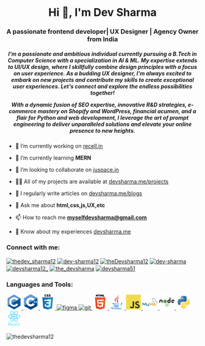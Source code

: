 <h1 align="center">Hi 👋, I'm Dev Sharma</h1>
<h3 align="center">A passionate frontend developer| UX Designer | Agency Owner from India</h3>
<h5 align="center">I'm a passionate and ambitious individual currently pursuing a B.Tech in Computer Science with a specialization in AI & ML. My expertise extends to UI/UX design, where I skillfully combine design principles with a focus on user experience. As a budding UX designer, I'm always excited to embark on new projects and contribute my skills to create exceptional user experiences. Let's connect and explore the endless possibilities together! <br>

With a dynamic fusion of SEO expertise, innovative R&D strategies, e-commerce mastery on Shopify and WordPress, financial acumen, and a flair for Python and web development, I leverage the art of prompt engineering to deliver unparalleled solutions and elevate your online presence to new heights.</h5>



- 🔭 I’m currently working on [recell.in](recell.in)

- 🌱 I’m currently learning **MERN**

- 👯 I’m looking to collaborate on [juspace.in](juspace.in)

- 👨‍💻 All of my projects are available at [devsharma.me/projects](devsharma.me/projects)

- 📝 I regularly write articles on [devsharma.me/blogs](devsharma.me/blogs)

- 💬 Ask me about **html,css,js,UX,etc**

- 📫 How to reach me **myselfdevsharma@gmail.com**

- 📄 Know about my experiences [devsharma.me](devsharma.me)

<h3 align="left">Connect with me:</h3>
<p align="left">
<a href="https://twitter.com/thedev_sharma12" target="blank"><img align="center" src="https://raw.githubusercontent.com/rahuldkjain/github-profile-readme-generator/master/src/images/icons/Social/twitter.svg" alt="thedev_sharma12" height="30" width="40" /></a>
<a href="https://linkedin.com/in/dev-sharma12" target="blank"><img align="center" src="https://raw.githubusercontent.com/rahuldkjain/github-profile-readme-generator/master/src/images/icons/Social/linked-in-alt.svg" alt="dev-sharma12" height="30" width="40" /></a>
<a href="https://github.com/theDevsharma12" target="blank"><img align="center" src="https://raw.githubusercontent.com/rahuldkjain/github-profile-readme-generator/master/src/images/icons/Social/github.svg" alt="theDevsharma12" height="30" width="40" /></a>
<a href="https://stackoverflow.com/users/dev-sharma" target="blank"><img align="center" src="https://raw.githubusercontent.com/rahuldkjain/github-profile-readme-generator/master/src/images/icons/Social/stack-overflow.svg" alt="dev-sharma" height="30" width="40" /></a>
<a href="https://instagram.com/devsharma12_" target="blank"><img align="center" src="https://raw.githubusercontent.com/rahuldkjain/github-profile-readme-generator/master/src/images/icons/Social/instagram.svg" alt="devsharma12_" height="30" width="40" /></a>
<a href="https://dribbble.com/the_devsharma" target="blank"><img align="center" src="https://raw.githubusercontent.com/rahuldkjain/github-profile-readme-generator/master/src/images/icons/Social/dribbble.svg" alt="the_devsharma" height="30" width="40" /></a>
<a href="https://www.behance.net/devsharma51" target="blank"><img align="center" src="https://raw.githubusercontent.com/rahuldkjain/github-profile-readme-generator/master/src/images/icons/Social/behance.svg" alt="devsharma51" height="30" width="40" /></a>
</p>

<h3 align="left">Languages and Tools:</h3>
<p align="left"> <a href="https://www.cprogramming.com/" target="_blank" rel="noreferrer"> <img src="https://raw.githubusercontent.com/devicons/devicon/master/icons/c/c-original.svg" alt="c" width="40" height="40"/> </a> <a href="https://www.w3schools.com/cpp/" target="_blank" rel="noreferrer"> <img src="https://raw.githubusercontent.com/devicons/devicon/master/icons/cplusplus/cplusplus-original.svg" alt="cplusplus" width="40" height="40"/> </a> <a href="https://www.w3schools.com/css/" target="_blank" rel="noreferrer"> <img src="https://raw.githubusercontent.com/devicons/devicon/master/icons/css3/css3-original-wordmark.svg" alt="css3" width="40" height="40"/> </a> <a href="https://www.figma.com/" target="_blank" rel="noreferrer"> <img src="https://www.vectorlogo.zone/logos/figma/figma-icon.svg" alt="figma" width="40" height="40"/> </a> <a href="https://git-scm.com/" target="_blank" rel="noreferrer"> <img src="https://www.vectorlogo.zone/logos/git-scm/git-scm-icon.svg" alt="git" width="40" height="40"/> </a> <a href="https://www.w3.org/html/" target="_blank" rel="noreferrer"> <img src="https://raw.githubusercontent.com/devicons/devicon/master/icons/html5/html5-original-wordmark.svg" alt="html5" width="40" height="40"/> </a> <a href="https://www.java.com" target="_blank" rel="noreferrer"> <img src="https://raw.githubusercontent.com/devicons/devicon/master/icons/java/java-original.svg" alt="java" width="40" height="40"/> </a> <a href="https://developer.mozilla.org/en-US/docs/Web/JavaScript" target="_blank" rel="noreferrer"> <img src="https://raw.githubusercontent.com/devicons/devicon/master/icons/javascript/javascript-original.svg" alt="javascript" width="40" height="40"/> </a> <a href="https://www.mysql.com/" target="_blank" rel="noreferrer"> <img src="https://raw.githubusercontent.com/devicons/devicon/master/icons/mysql/mysql-original-wordmark.svg" alt="mysql" width="40" height="40"/> </a> <a href="https://nodejs.org" target="_blank" rel="noreferrer"> <img src="https://raw.githubusercontent.com/devicons/devicon/master/icons/nodejs/nodejs-original-wordmark.svg" alt="nodejs" width="40" height="40"/> </a> <a href="https://www.python.org" target="_blank" rel="noreferrer"> <img src="https://raw.githubusercontent.com/devicons/devicon/master/icons/python/python-original.svg" alt="python" width="40" height="40"/> </a> <a href="https://reactjs.org/" target="_blank" rel="noreferrer"> <img src="https://raw.githubusercontent.com/devicons/devicon/master/icons/react/react-original-wordmark.svg" alt="react" width="40" height="40"/> </a> </p>

<p><img align="center" src="https://github-readme-stats.vercel.app/api/top-langs?username=thedevsharma12&show_icons=true&locale=en&layout=compact" alt="thedevsharma12" /></p>
